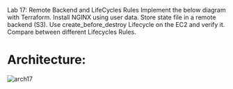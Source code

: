 Lab 17: Remote Backend and LifeCycles Rules
Implement the below diagram with Terraform.
Install NGINX using user data.
Store state file in a remote backend (S3).
Use create_before_destroy Lifecycle on the EC2 and verify it.
Compare between different Lifecycles Rules.

# Architecture:
![arch17](https://github.com/user-attachments/assets/fecb3f52-c1ac-43e6-9120-066745101934)
